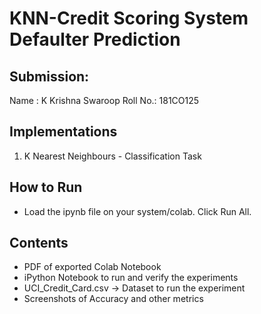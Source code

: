 # KNN-Credit Scoring System Defaulter Prediction

## Submission: 
Name : K Krishna Swaroop
Roll No.: 181CO125

## Implementations
1. K Nearest Neighbours - Classification Task 

## How to Run
- Load the ipynb file on your system/colab. Click Run All.

## Contents
- PDF of exported Colab Notebook
- iPython Notebook to run and verify the experiments
- UCI_Credit_Card.csv -> Dataset to run the experiment
- Screenshots of Accuracy and other metrics